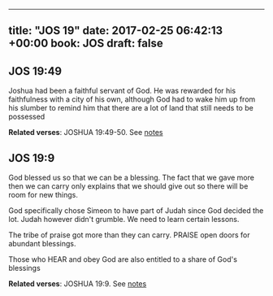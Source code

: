 
---
title: "JOS 19"
date: 2017-02-25 06:42:13 +00:00
book: JOS
draft: false
---

## JOS 19:49

Joshua had been a faithful servant of God. He was rewarded for his faithfulness with a city of his own, although God had to wake him up from his slumber to remind him that there are a lot of land that still needs to be possessed

**Related verses**: JOSHUA 19:49-50. See [notes](https://my.bible.com/notes/2578229736594203301)


## JOS 19:9

God blessed us so that we can be a blessing. The fact that we gave more then we can carry only explains that we should give out so there will be room for new things.

God specifically chose Simeon to have part of Judah since God decided the lot. Judah however didn't grumble. We need to learn certain lessons.


The tribe of praise got more than they can carry.
PRAISE open doors for abundant blessings. 

Those who HEAR and obey God are also entitled to a share of God's blessings

**Related verses**: JOSHUA 19:9. See [notes](https://my.bible.com/notes/2578216685589488241)

